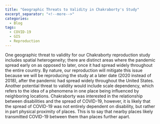 ```yaml
---
title: "Geographic Threats to Validity in Chakraborty's Study"
excerpt_separator: "<!--more-->"
categories:
  - Blog
tags:
  - COVID-19
  - GIS
  - Reproduction
---
```

One geographic threat to validity for our Chakraborty reproduction study includes spatial heterogeneity; there are distinct areas where the pandemic spread early on as opposed to later, once it had spread widely throughout the entire country. By nature, our reproduction will mitigate this issue because we will be reproducing the study at a later date (2020 instead of 2018), after the pandemic had spread widely throughout the United States. 
Another potential threat to validity would include scale dependency, which refers to the idea of a phenomena in one place being influenced by neighboring locations. Chakraborty was interested in the relationship between disabilities and the spread of COVID-19, however, it is likely that the spread of COVID-19 was not entirely dependent on disability, but rather in part physical proximity of places. This is to say that nearby places likely transmitted COVID-19 between them than places further apart. 
